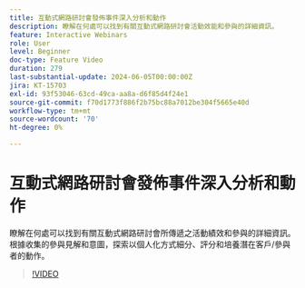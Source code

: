 ```yaml
---
title: 互動式網路研討會發佈事件深入分析和動作
description: 瞭解在何處可以找到有關互動式網路研討會活動效能和參與的詳細資訊。
feature: Interactive Webinars
role: User
level: Beginner
doc-type: Feature Video
duration: 279
last-substantial-update: 2024-06-05T00:00:00Z
jira: KT-15703
exl-id: 93f53046-63cd-49ca-aa8a-d6f85d4f24e1
source-git-commit: f70d1773f886f2b75bc88a7012be304f5665e40d
workflow-type: tm+mt
source-wordcount: '70'
ht-degree: 0%

---
```


# 互動式網路研討會發佈事件深入分析和動作

瞭解在何處可以找到有關互動式網路研討會所傳遞之活動績效和參與的詳細資訊。 根據收集的參與見解和意圖，探索以個人化方式細分、評分和培養潛在客戶/參與者的動作。

>[!VIDEO](https://video.tv.adobe.com/v/3447859/?learn=on&captions=chi_hant)
